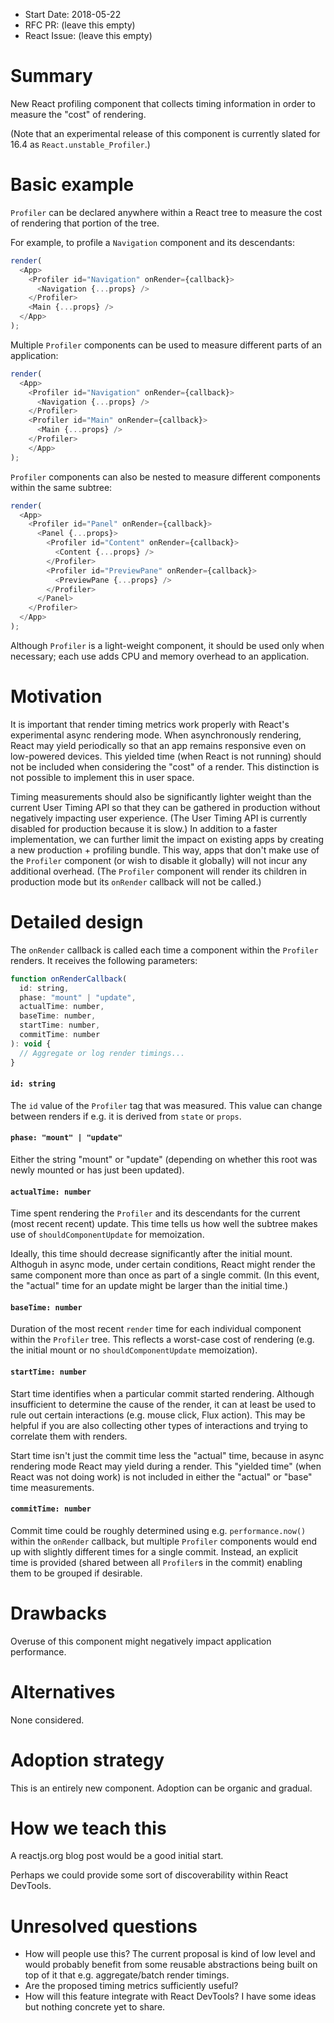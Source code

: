 - Start Date: 2018-05-22
- RFC PR: (leave this empty)
- React Issue: (leave this empty)

# Summary

New React profiling component that collects timing information in order to measure the "cost" of rendering.

(Note that an experimental release of this component is currently slated for 16.4 as `React.unstable_Profiler`.)

# Basic example

`Profiler` can be declared anywhere within a React tree to measure the cost of rendering that portion of the tree.

For example, to profile a `Navigation` component and its descendants:
```js
render(
  <App>
    <Profiler id="Navigation" onRender={callback}>
      <Navigation {...props} />
    </Profiler>
    <Main {...props} />
  </App>
);
```

Multiple `Profiler` components can be used to measure different parts of an application:
```js
render(
  <App>
    <Profiler id="Navigation" onRender={callback}>
      <Navigation {...props} />
    </Profiler>
    <Profiler id="Main" onRender={callback}>
      <Main {...props} />
    </Profiler>
    </App>
);
```

`Profiler` components can also be nested to measure different components within the same subtree:
```js
render(
  <App>
    <Profiler id="Panel" onRender={callback}>
      <Panel {...props}>
        <Profiler id="Content" onRender={callback}>
          <Content {...props} />
        </Profiler>
        <Profiler id="PreviewPane" onRender={callback}>
          <PreviewPane {...props} />
        </Profiler>
      </Panel>
    </Profiler>
  </App>
);
```

Although `Profiler` is a light-weight component, it should be used only when necessary; each use adds CPU and memory overhead to an application.

# Motivation

It is important that render timing metrics work properly with React's experimental async rendering mode. When asynchronously rendering, React may yield periodically so that an app remains responsive even on low-powered devices. This yielded time (when React is not running) should not be included when considering the "cost" of a render. This distinction is not possible to implement this in user space.

Timing measurements should also be significantly lighter weight than the current User Timing API so that they can be gathered in production without negatively impacting user experience. (The User Timing API is currently disabled for production because it is slow.) In addition to a faster implementation, we can further limit the impact on existing apps by creating a new production + profiling bundle. This way, apps that don't make use of the `Profiler` component (or wish to disable it globally) will not incur any additional overhead. (The `Profiler` component will render its children in production mode but its `onRender` callback will not be called.)

# Detailed design

The `onRender` callback is called each time a component within the `Profiler` renders. It receives the following parameters:
```js
function onRenderCallback(
  id: string,
  phase: "mount" | "update",
  actualTime: number,
  baseTime: number,
  startTime: number,
  commitTime: number
): void {
  // Aggregate or log render timings...
}

```

#### `id: string`
The `id` value of the `Profiler` tag that was measured. This value can change between renders if e.g. it is derived from `state` or `props`.

#### `phase: "mount" | "update"`
Either the string "mount" or "update" (depending on whether this root was newly mounted or has just been updated).

#### `actualTime: number`
Time spent rendering the `Profiler` and its descendants for the current (most recent recent) update. This time tells us how well the subtree makes use of `shouldComponentUpdate` for memoization.

Ideally, this time should decrease significantly after the initial mount. Althoguh in async mode, under certain conditions, React might render the same component more than once as part of a single commit. (In this event, the "actual" time for an update might be larger than the initial time.)

#### `baseTime: number`
Duration of the most recent `render` time for each individual component within the `Profiler` tree. This reflects a worst-case cost of rendering (e.g. the initial mount or no `shouldComponentUpdate` memoization).

#### `startTime: number`
Start time identifies when a particular commit started rendering. Although insufficient to determine the cause of the render, it can at least be used to rule out certain interactions (e.g. mouse click, Flux action). This may be helpful if you are also collecting other types of interactions and trying to correlate them with renders.

Start time isn't just the commit time less the "actual" time, because in async rendering mode React may yield during a render. This "yielded time" (when React was not doing work) is not included in either the "actual" or "base" time measurements.

#### `commitTime: number`
Commit time could be roughly determined using e.g. `performance.now()` within the `onRender` callback, but multiple `Profiler` components would end up with slightly different times for a single commit. Instead, an explicit time is provided (shared between all `Profiler`s in the commit) enabling them to be grouped if desirable.

# Drawbacks

Overuse of this component might negatively impact application performance.

# Alternatives

None considered.

# Adoption strategy

This is an entirely new component. Adoption can be organic and gradual.

# How we teach this

A reactjs.org blog post would be a good initial start.

Perhaps we could provide some sort of discoverability within React DevTools.

# Unresolved questions

* How will people use this? The current proposal is kind of low level and would probably benefit from some reusable abstractions being built on top of it that e.g. aggregate/batch render timings.
* Are the proposed timing metrics sufficiently useful?
* How will this feature integrate with React DevTools? I have some ideas but nothing concrete yet to share.